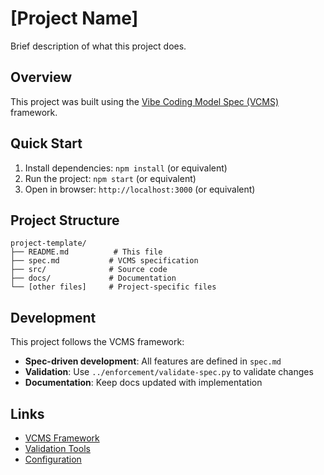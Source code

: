 # [Project Name]

Brief description of what this project does.

## Overview

This project was built using the [Vibe Coding Model Spec (VCMS)](../Vibe_Coding_Model_Spec_v1.0.md) framework.

## Quick Start

1. Install dependencies: `npm install` (or equivalent)
2. Run the project: `npm start` (or equivalent)
3. Open in browser: `http://localhost:3000` (or equivalent)

## Project Structure

```
project-template/
├── README.md          # This file
├── spec.md           # VCMS specification
├── src/              # Source code
├── docs/             # Documentation
└── [other files]     # Project-specific files
```

## Development

This project follows the VCMS framework:
- **Spec-driven development**: All features are defined in `spec.md`
- **Validation**: Use `../enforcement/validate-spec.py` to validate changes
- **Documentation**: Keep docs updated with implementation

## Links

- [VCMS Framework](../Vibe_Coding_Model_Spec_v1.0.md)
- [Validation Tools](../enforcement/)
- [Configuration](../tools/) 